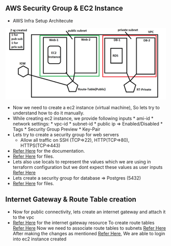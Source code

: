 ## AWS Security Group & EC2 Instance
* AWS Infra Setup Architecute

![Preview](./Images/vpc-network.PNG)


* Now we need to create a ec2 instance (virtual machine), So lets try to understand how to do it manually.
* While creating ec2 instance, we provide following inputs
       * ami-id
       *  network settings:
            * vpc-id
            * subnet-id
            * public ip => Enabled/Disabled
       *  Tags
           * Security Group Preview
           * Key-Pair
* Lets try to create a security group for web servers
   * Allow all traffic on SSH (TCP=>22), HTTP(TCP=>80), HTTPS(TCP=>443)
* [Refer Here](https://registry.terraform.io/providers/hashicorp/aws/latest/docs/resources/security_group) for the documentation.
* [Refer Here](https://github.com/DevopsEasy/Terraform/tree/main/terraformfiles/day6) for files.
* Lets also use locals to represent the values which we are using in terraform configuration but we dont expect these values as user inputs [Refer Here](https://www.terraform.io/language/values/locals)
* Lets create a security group for database => Postgres (5432)
* [Refer Here](https://github.com/DevopsEasy/Terraform/tree/main/terraformfiles/day6) for files.

## Internet Gateway & Route Table creation

* Now for public connectivity, lets create an internet gateway and attach it to the vpc
* [Refer Here](https://registry.terraform.io/providers/hashicorp/aws/latest/docs/resources/internet_gateway) for the internet gateway resource
To create route tables [Refer Here](https://registry.terraform.io/providers/hashicorp/aws/latest/docs/resources/route_table)
Now we need to associate route tables to subnets [Refer Here](https://registry.terraform.io/providers/hashicorp/aws/latest/docs/resources/route_table_association)
After making the changes as mentioned [Refer Here](https://github.com/DevopsEasy/Terraform/tree/main/terraformfiles/day6), We are able to login into ec2 instance created